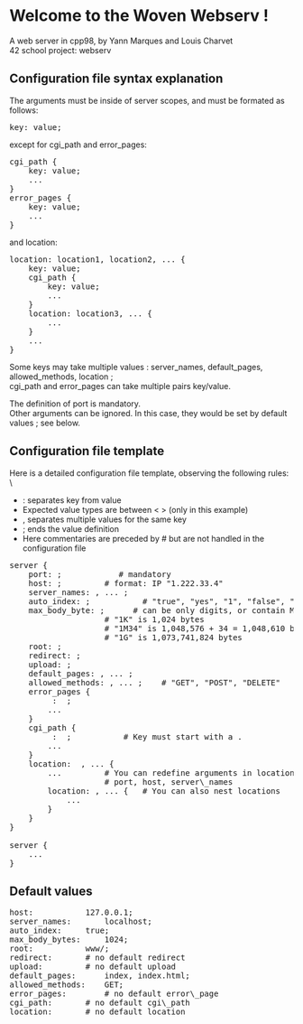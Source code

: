 # Welcome to the Woven Webserv !

A web server in cpp98, by Yann Marques and Louis Charvet \
42 school project: webserv

## Configuration file syntax explanation
The arguments must be inside of server scopes, and must be formated as follows:
<pre>key: value;
</pre>except for cgi_path and error_pages:
<pre>cgi_path {
	key: value;
	...
}
error_pages {
	key: value;
	...
}
</pre>and location:
<pre>location: location1, location2, ... {
	key: value;
	cgi_path {
		key: value;
		...
	}
	location: location3, ... {
		...
	}
	...
}
</pre>
Some keys may take multiple values : server_names, default_pages, allowed_methods, location ; \
cgi_path and error_pages can take multiple pairs key/value.

The definition of port is mandatory. \
Other arguments can be ignored. In this case, they would be set by default values ; see below.

## Configuration file template

Here is a detailed configuration file template, observing the following rules: \
+ : separates key from value
+ Expected value types are between < > (only in this example)
+ , separates multiple values for the same key
+ ; ends the value definition
+ Here commentaries are preceded by # but are not handled in the configuration file
<pre>
server {
	port:<int> ;			# mandatory
	host:<string> ;			# format: IP "1.222.33.4"
	server_names:<string> , ... ;
	auto_index:<string> ;			# "true", "yes", "1", "false", "no", "0" allowed
	max_body_byte:<int / string> ;		# can be only digits, or contain M, K, G
					# "1K" is 1,024 bytes
					# "1M34" is 1,048,576 + 34 = 1,048,610 bytes
					# "1G" is 1,073,741,824 bytes
	root:<string> ;
	redirect:<string> ;
	upload:<string> ;
	default_pages:<string> , ... ;
	allowed_methods:<string> , ... ;	# "GET", "POST", "DELETE"
	error_pages {
		<int> : <string> ;
		...
	}
	cgi_path {
		<string> : <string> ;			# Key must start with a .
		...
	}
	location: <string> , ... {
		...			# You can redefine arguments in location, except:
					# port, host, server\_names
		location: <string>, ... {	# You can also nest locations
			...
		}
	}
}

server {
	...
}
</pre>
## Default values
<pre>
host:			127.0.0.1; 
server_names:		localhost; 
auto_index:		true; 
max_body_bytes:		1024; 
root:			www/; 
redirect:		# no default redirect
upload:			# no default upload
default_pages:		index, index.html; 
allowed_methods:	GET; 
error_pages:		# no default error\_page
cgi_path:		# no default cgi\_path
location:		# no default location
</pre>